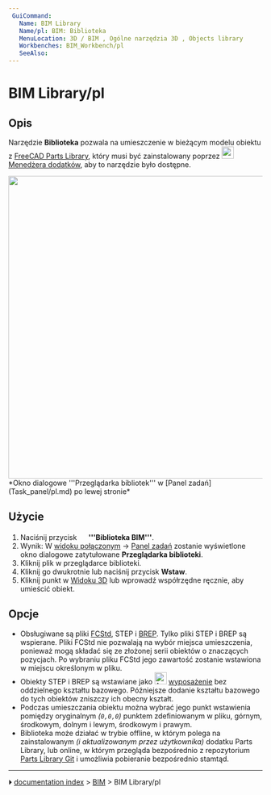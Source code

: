 ```yaml
---
 GuiCommand:
   Name: BIM Library
   Name/pl: BIM: Biblioteka
   MenuLocation: 3D / BIM , Ogólne narzędzia 3D , Objects library
   Workbenches: BIM_Workbench/pl
   SeeAlso: 
---
```


# BIM Library/pl



## Opis

Narzędzie **Biblioteka** pozwala na umieszczenie w bieżącym modelu obiektu z [FreeCAD Parts Library](Parts_Library_Workbench/pl.md), który musi być zainstalowany poprzez <img alt="" src=images/Std_AddonMgr.svg  style="width:24px;"> [Menedżera dodatków](Std_AddonMgr/pl.md), aby to narzędzie było dostępne.

<img alt="" src=images/BIM_Library_screenshot.png  style="width:600px;"> 
*Okno dialogowe '''Przeglądarka bibliotek''' w [Panel zadań](Task_panel/pl.md) po lewej stronie*



## Użycie

1.  Naciśnij przycisk **<img src="images/BIM_Library.png" width=16px> '''Biblioteka BIM'''**.
2.  Wynik: W [widoku połączonym](Combo_view/pl.md) → [Panel zadań](Task_panel/pl.md) zostanie wyświetlone okno dialogowe zatytułowane **Przeglądarka biblioteki**.
3.  Kliknij plik w przeglądarce biblioteki.
4.  Kliknij go dwukrotnie lub naciśnij przycisk **Wstaw**.
5.  Kliknij punkt w [Widoku 3D](3D_view/pl.md) lub wprowadź współrzędne ręcznie, aby umieścić obiekt.



## Opcje

-   Obsługiwane są pliki [FCStd](File_Format_FCStd/pl.md), STEP i [BREP](File_Format_FCStd/pl#*.brep.md). Tylko pliki STEP i BREP są wspierane. Pliki FCStd nie pozwalają na wybór miejsca umieszczenia, ponieważ mogą składać się ze złożonej serii obiektów o znaczących pozycjach. Po wybraniu pliku FCStd jego zawartość zostanie wstawiona w miejscu określonym w pliku.
-   Obiekty STEP i BREP są wstawiane jako <img alt="Arch_Equipment/pl" src=images/Arch_Equipment.svg  style="width:24px;"> [wyposażenie](Arch_Equipment/pl.md) bez oddzielnego kształtu bazowego. Późniejsze dodanie kształtu bazowego do tych obiektów zniszczy ich obecny kształt.
-   Podczas umieszczania obiektu można wybrać jego punkt wstawienia pomiędzy oryginalnym *(`0,0,0`)* punktem zdefiniowanym w pliku, górnym, środkowym, dolnym i lewym, środkowym i prawym.
-   Biblioteka może działać w trybie offline, w którym polega na zainstalowanym *(i aktualizowanym przez użytkownika)* dodatku Parts Library, lub online, w którym przegląda bezpośrednio z repozytorium [Parts Library Git](https://github.com/FreeCAD/FreeCAD-library) i umożliwia pobieranie bezpośrednio stamtąd.



---
⏵ [documentation index](../README.md) > [BIM](BIM_Workbench.md) > BIM Library/pl
